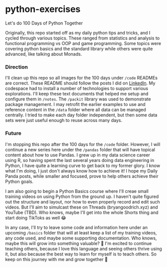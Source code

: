 # python-exercises

Let's do 100 Days of Python Together

Originally, this repo started off as my daily python tips and tricks, and I cycled through various topics. These ranged from statistics and analysis to functional programming vs OOP and game programming. Some topics were covering python basics and the standard library while others were quite advanced, like talking about Monads.

### Direction

I'll clean up this repo so all images for the 100 days under `/code` READMEs are correct. These README should follow the posts I did on [LinkedIn](https://www.linkedin.com/in/bryangoodrich). My codespace had to install a number of technologies to support various explorations. I'll keep these text documents that helped me setup and configure them in `/notes`. The `/packit` library was used to demonstrate package management. I may retrofit the earlier examples to use and reference content in the `/data` folder where all data can be managed centrally. I tried to make each day folder independent, but then some data sets were just useful enough to reuse across many days. 

### Future

I'm stopping this repo after the 100 days for the `/code` folder. However, I will continue a new series here under the `/pandas` folder that will have topical content about how to use Pandas. I grew up in my data science career using R, so having spent the last several years doing data engineering in Python, I have quite a learning curve to get back to my former glory. I know what I'm doing, I just don't always know how to achieve it! I hope my Daily Panda posts, while smaller and focused, prove to help others achieve their Python goals. 

I am also going to begin a Python Basics course where I'll creae small training videos on using Python from the ground up. I haven't quite figured out the structure and layout, nor how to even properly record and edit such videos. But I'll aim to simulcast these on Threads (bryangoodrich.xyz) and YouTube (TBD). Who knows, maybe I'll get into the whole Shorts thing and start doing TikToks as well 😂 

In any case, I'll try to leave some code and information here under an upcoming `/basics` folder that will at least keep a list of my training videos, any code used, and maybe some supporting documentation. Who knows, maybe this will grow into something valuable? 🤷 I'm excited to continue teaching others, because I love this language and seeing others thrive using it, but also because the best way to learn for myself is to teach others. So keep on this journey with me and grow together 💪
